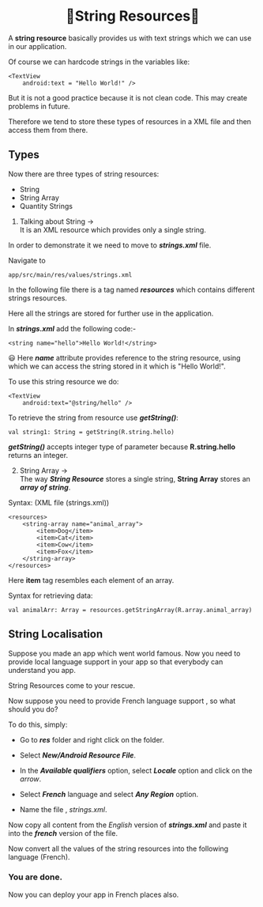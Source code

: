 
# <div align="center">📱String Resources📱</div>

A **string resource** basically provides us with text strings which we can use in our application.

Of course we can hardcode strings in the variables like:

```
<TextView
    android:text = "Hello World!" />
```

But it is not a good practice because it is not clean code. This may create problems in future.

Therefore we tend to store these types of resources in a XML file and then access them from there.

## Types
Now there are three types of string resources:
* String
* String Array
* Quantity Strings

1. Talking about String -><br>
It is an XML resource which provides only a single string.

In order to demonstrate it we need to move to _**strings.xml**_ file.

Navigate to

```
app/src/main/res/values/strings.xml
```
In the following file there is a tag named _**resources**_ which contains different strings resources.

Here all the strings are stored for further use in the application.

In _**strings.xml**_ add the following code:-

```
<string name="hello">Hello World!</string>
```
😃 Here _**name**_ attribute provides reference to the string resource, using which we can access the string stored in it which is "Hello World!".

To use this string resource we do:

```
<TextView
    android:text="@string/hello" />
```
To retrieve the string from resource use _**getString()**_:
```
val string1: String = getString(R.string.hello)
```
_**getString()**_ accepts integer type of parameter because **R.string.hello** returns an integer.

2. String Array -><br>
The way _**String Resource**_ stores a single string, **String Array** stores an _**array of string**_.

Syntax: (XML file (strings.xml))

```
<resources>
    <string-array name="animal_array">
        <item>Dog</item>
        <item>Cat</item>
        <item>Cow</item>
        <item>Fox</item>
    </string-array>
</resources>
```
Here **item** tag resembles each element of an array.

Syntax for retrieving data:

```
val animalArr: Array = resources.getStringArray(R.array.animal_array)
```

## String Localisation

Suppose you made an app which went world famous. Now you need to provide local language support in your app so that everybody can understand you app.

String Resources come to your rescue.

Now suppose you need to provide French language support , so what should you do?

To do this, simply:
* Go to _**res**_ folder and right click on the folder.

* Select _**New/Android Resource File**_.

* In the _**Available qualifiers**_ option, select _**Locale**_ option and click on the _arrow_.

* Select _**French**_ language and select _**Any Region**_ option.

* Name the file , _strings.xml_.

Now copy all content from the _English_ version of _**strings.xml**_ and paste it into the _**french**_ version of the file.

Now convert all the values of the string resources into the following language (French).

### You are done.
Now you can deploy your app in French places also.

